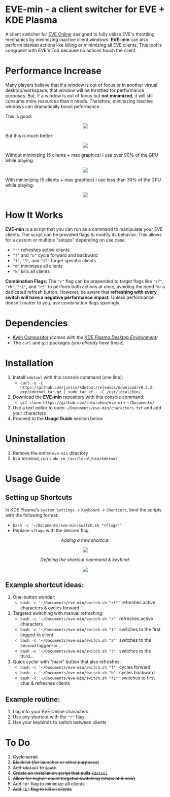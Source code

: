 # EVE-min - a client switcher for EVE + KDE Plasma

A client switcher for [EVE Online](https://www.eveonline.com/) designed to fully utilize EVE's throttling mechanics by minimizing inactive client windows. **EVE-min** can also perform blanket actions like killing or minimizing all EVE clients. This tool is congruent with EVE's ToS because no actions touch the client.

# Performance Increase

Many players believe that if a window is out of focus or in another virtual desktop/workspace, that window will be throttled for performance purposes. But, if a window is out of focus but **not minimized**, it will still consume more resources than it needs. Therefore, minimizing inactive windows can dramatically boost peformance.

This is good:
   
<div align="center">
   
![](https://i.imgur.com/DNjdWlJ.png)</div>

But this is much better:

<div align="center">
   
![](https://i.imgur.com/RL25rqR.png)
</div>

Without minimizing (5 clients + max graphics) I use over 90% of the GPU while playing:

<div align="center">

![](https://i.imgur.com/WT68EQP.png) </div>

With minimizing (5 clients + max graphics) I use less than 30% of the GPU while playing:

<div align="center">
   
![](https://i.imgur.com/NxriGDH.png)</div>

# How It Works

**EVE-min** is a script that you can run as a command to manipulate your EVE clients. The script can be provided flags to modify its behavior. This allows for a custom or multiple "setups" depending on use case.

   - `"r"` refreshes active clients
   - `"f"` and `"b"` cycle forward and backward
   - `"1"`, `"3"`, and `"12"` target specific clients
   - `"m"` minimizes all clients
   - `"k"` kills all clients

**Combination Flags**: The `"r"` flag can be prepended to target flags like `"rf"`, `"rb"`, `"r1"`, and `"r5"` to perform both actions at once, avoiding the need for a dedicated refresh button. However, be aware that **refreshing with every switch will have a negative performance impact**. Unless performance doesn't matter to you, use combination flags sparingly.

# Dependencies

- [Kwin Compositor](https://github.com/KDE/kwin) *(comes with the [KDE Plasma Desktop Environment](https://kde.org/plasma-desktop/))*
- The `curl` and `git` packages *(you already have these)*

# Installation

1) Install `kdotool` with this console command (one line):
   - `curl -s -L https://github.com/jinliu/kdotool/releases/download/v0.2.2-pre/kdotool.tar.gz | sudo tar xf - -C /usr/local/bin/`
2) Download the **EVE-min** repository with this console command:
   - `git clone https://github.com/chloroken/eve-min ~/Documents/`
4) Use a text editor to open `~/Documents/eve-min/characters.txt` and add your characters
5) Proceed to the **Usage Guide** section below

# Uninstallation

1) Remove the entire `eve-min` directory
2) In a terminal, run `sudo rm /usr/local/bin/kdotool`

# Usage Guide

## Setting up Shortcuts

In KDE Plasma's `System Settings` → `Keyboard` → `Shortcuts`, bind the scripts with the following format:
   - `bash -c '~/Documents/eve-min/switch.sh "<flag>"'`
   - Replace `<flag>` with the desired flag

<div align="center">
   
*Adding a new shortcut:*

![](https://i.imgur.com/OQn4WRL.png)

*Defining the shortcut command & keybind:*

![](https://i.imgur.com/PJ1Zw2M.png)

</div>

## Example shortcut ideas:
   1) One-button wonder:
      - `bash -c '~/Documents/eve-min/switch.sh "rf"'` refreshes active characters & cycles forward
   2) Targeted switching with manual refreshing:
      - `bash -c '~/Documents/eve-min/switch.sh "r"'` refreshes active characters
      - `bash -c '~/Documents/eve-min/switch.sh "1"'` switches to the first logged-in client
      - `bash -c '~/Documents/eve-min/switch.sh "2"'` switches to the second logged-in...
      - `bash -c '~/Documents/eve-min/switch.sh "3"'` switches to the third...
   3) Quick cycler with "main" button that also refreshes:
      - `bash -c '~/Documents/eve-min/switch.sh "f"'` cycles forward
      - `bash -c '~/Documents/eve-min/switch.sh "b"'` cycles backward
      - `bash -c '~/Documents/eve-min/switch.sh "r1"'` switches to first char & refreshes clients

## Example routine:
   1) Log into your EVE Online characters
   2) Use any shortcut with the `"r"` flag
   3) Use your keybinds to switch between clients

# To Do

1) ~~Cycle script~~
2) ~~Blocklist (for launcher or other purposes)~~
3) ~~Add `kdotool` to `$path`~~
4) ~~Create an installation script that pulls `kdotool`~~
5) ~~Allow for higher-count targeted switching (stops at 9 now)~~
6) ~~Add `"m"` flag to minimize all clients~~
7) ~~Add `"k"` flag to kill all clients~~
